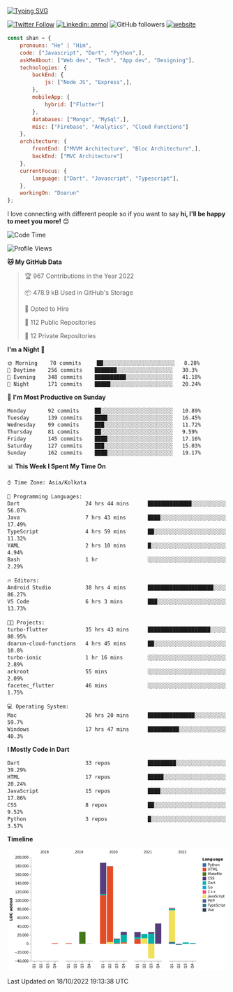 [![Typing SVG](https://readme-typing-svg.herokuapp.com?lines=Hey%2C+I'm+Shan;I+am+a+Full+Stack+Developer)](https://git.io/typing-svg)

<!-- <img align='right' src="https://media.giphy.com/media/M9gbBd9nbDrOTu1Mqx/giphy.gif" width="230"> -->

[![Twitter Follow](https://img.shields.io/twitter/follow/shan__shaji?style=flat)](https://twitter.com/intent/follow?screen_name=shan__shaji)
[![Linkedin: anmol](https://img.shields.io/badge/shan-shaji?style=flat-square&logo=Linkedin&logoColor=white&link=https://www.linkedin.com/in/shan-shaji/)](https://www.linkedin.com/in/shan-shaji/)
![GitHub followers](https://img.shields.io/github/followers/shan-shaji?label=Follow&style=social)
[![website](https://img.shields.io/badge/Website-46a2f1.svg?&style=flat-square&logo=Google-Chrome&logoColor=white&link=http://shan-shaji.github.io/)](http://shan-shaji.github.io/)




```javascript
const shan = {
    pronouns: "He" | "Him",
    code: ["Javascript", "Dart", "Python",],
    askMeAbout: ["Web dev", "Tech", "App dev", "Designing"],
    technologies: {
        backEnd: {
            js: ["Node JS", "Express",],
        },
        mobileApp: {
            hybrid: ["Flutter"]
        },
        databases: ["Mongo", "MySql",],
        misc: ["Firebase", "Analytics", "Cloud Functions"]
    },
    architecture: {
        frontEnd: ["MVVM Architecture", "Bloc Architecture",],
        backEnd: ["MVC Architecture"]
    },
    currentFocus: {
        language: ["Dart", "Javascript", "Typescript"],
    },
    workingOn: "Doarun"
};
```

I love connecting with different people</b> so if you want to say <b>hi, I'll be happy to meet you more!</b> 😊</em>


<!--START_SECTION:waka-->
![Code Time](http://img.shields.io/badge/Code%20Time-1%2C119%20hrs%2053%20mins-blue)

![Profile Views](http://img.shields.io/badge/Profile%20Views-13-blue)

**🐱 My GitHub Data** 

> 🏆 967 Contributions in the Year 2022
 > 
> 📦 478.9 kB Used in GitHub's Storage 
 > 
> 💼 Opted to Hire
 > 
> 📜 112 Public Repositories 
 > 
> 🔑 12 Private Repositories  
 > 
**I'm a Night 🦉** 

```text
🌞 Morning    70 commits     ██░░░░░░░░░░░░░░░░░░░░░░░   8.28% 
🌆 Daytime    256 commits    ███████░░░░░░░░░░░░░░░░░░   30.3% 
🌃 Evening    348 commits    ██████████░░░░░░░░░░░░░░░   41.18% 
🌙 Night      171 commits    █████░░░░░░░░░░░░░░░░░░░░   20.24%

```
📅 **I'm Most Productive on Sunday** 

```text
Monday       92 commits     ██░░░░░░░░░░░░░░░░░░░░░░░   10.89% 
Tuesday      139 commits    ████░░░░░░░░░░░░░░░░░░░░░   16.45% 
Wednesday    99 commits     ███░░░░░░░░░░░░░░░░░░░░░░   11.72% 
Thursday     81 commits     ██░░░░░░░░░░░░░░░░░░░░░░░   9.59% 
Friday       145 commits    ████░░░░░░░░░░░░░░░░░░░░░   17.16% 
Saturday     127 commits    ███░░░░░░░░░░░░░░░░░░░░░░   15.03% 
Sunday       162 commits    ████░░░░░░░░░░░░░░░░░░░░░   19.17%

```


📊 **This Week I Spent My Time On** 

```text
⌚︎ Time Zone: Asia/Kolkata

💬 Programming Languages: 
Dart                     24 hrs 44 mins      ██████████████░░░░░░░░░░░   56.07% 
Java                     7 hrs 43 mins       ████░░░░░░░░░░░░░░░░░░░░░   17.49% 
TypeScript               4 hrs 59 mins       ██░░░░░░░░░░░░░░░░░░░░░░░   11.32% 
YAML                     2 hrs 10 mins       █░░░░░░░░░░░░░░░░░░░░░░░░   4.94% 
Bash                     1 hr                ░░░░░░░░░░░░░░░░░░░░░░░░░   2.29%

🔥 Editors: 
Android Studio           38 hrs 4 mins       █████████████████████░░░░   86.27% 
VS Code                  6 hrs 3 mins        ███░░░░░░░░░░░░░░░░░░░░░░   13.73%

🐱‍💻 Projects: 
turbo-flutter            35 hrs 43 mins      ████████████████████░░░░░   80.95% 
doarun-cloud-functions   4 hrs 45 mins       ██░░░░░░░░░░░░░░░░░░░░░░░   10.8% 
turbo-ionic              1 hr 16 mins        ░░░░░░░░░░░░░░░░░░░░░░░░░   2.89% 
arkroot                  55 mins             ░░░░░░░░░░░░░░░░░░░░░░░░░   2.09% 
facetec_flutter          46 mins             ░░░░░░░░░░░░░░░░░░░░░░░░░   1.75%

💻 Operating System: 
Mac                      26 hrs 20 mins      ███████████████░░░░░░░░░░   59.7% 
Windows                  17 hrs 47 mins      ██████████░░░░░░░░░░░░░░░   40.3%

```

**I Mostly Code in Dart** 

```text
Dart                     33 repos            █████████░░░░░░░░░░░░░░░░   39.29% 
HTML                     17 repos            █████░░░░░░░░░░░░░░░░░░░░   20.24% 
JavaScript               15 repos            ████░░░░░░░░░░░░░░░░░░░░░   17.86% 
CSS                      8 repos             ██░░░░░░░░░░░░░░░░░░░░░░░   9.52% 
Python                   3 repos             █░░░░░░░░░░░░░░░░░░░░░░░░   3.57%

```


**Timeline**

![Chart not found](https://raw.githubusercontent.com/shan-shaji/shan-shaji/master/charts/bar_graph.png) 


 Last Updated on 18/10/2022 19:13:38 UTC
<!--END_SECTION:waka-->

